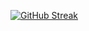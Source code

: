[![GitHub Streak](https://streak-stats.demolab.com/?user=abishuablessmic)](https://git.io/streak-stats)
